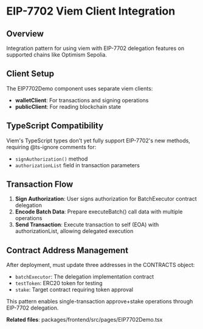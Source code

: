 # EIP-7702 Viem Client Integration

## Overview
Integration pattern for using viem with EIP-7702 delegation features on supported chains like Optimism Sepolia.

## Client Setup
The EIP7702Demo component uses separate viem clients:
- **walletClient**: For transactions and signing operations
- **publicClient**: For reading blockchain state

## TypeScript Compatibility
Viem's TypeScript types don't yet fully support EIP-7702's new methods, requiring @ts-ignore comments for:
- `signAuthorization()` method
- `authorizationList` field in transaction parameters

## Transaction Flow
1. **Sign Authorization**: User signs authorization for BatchExecutor contract delegation
2. **Encode Batch Data**: Prepare executeBatch() call data with multiple operations
3. **Send Transaction**: Execute transaction to self (EOA) with authorizationList, allowing delegated execution

## Contract Address Management
After deployment, must update three addresses in the CONTRACTS object:
- `batchExecutor`: The delegation implementation contract
- `testToken`: ERC20 token for testing
- `stake`: Target contract requiring token approval

This pattern enables single-transaction approve+stake operations through EIP-7702 delegation.

**Related files**: packages/frontend/src/pages/EIP7702Demo.tsx